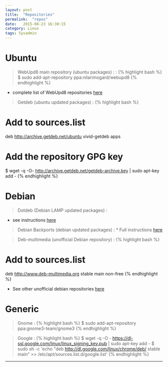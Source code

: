 ```yaml
---
layout: post
title:  "Repositories"
permalink:  "repos"
date:   2015-08-23 16:30:15
category: Linux
tags: Sysadmin
---
```

# Ubuntu

> WebUpd8 main repository (ubuntu packages)
: 
: {% highlight bash %}
$ sudo add-apt-repository ppa:nilarimogard/webupd8
{% endhighlight %}
* complete list of WebUpd8 repositories [here](http://www.webupd8.org/p/ubuntu-ppas-by-webupd8.html)

> Getdeb (ubuntu updated packages)
: {% highlight bash %}
# Add to sources.list
deb http://archive.getdeb.net/ubuntu vivid-getdeb apps
# Add the repository GPG key
$ wget -q -O- http://archive.getdeb.net/getdeb-archive.key | sudo apt-key add -
{% endhighlight %}


# Debian

> Dotdeb (Debian LAMP updated packages)
: 
* see instructions [here](https://www.dotdeb.org/instructions/)

> Debian Backports (debian updated packages)
: * Full instructions [here](http://backports.debian.org/)

> Deb-multimedia (unofficial Debian repository)
: {% highlight bash %}
# Add to sources.list
deb http://www.deb-multimedia.org stable main non-free
{% endhighlight %}
* See other unofficial debian repositories [here](https://wiki.debian.org/UnofficialRepositories)

# Generic

> Gnome
: {% highlight bash %}
$ sudo add-apt-repository ppa:gnome3-team/gnome3
{% endhighlight %}

> Google
: {% highlight bash %}
$ wget -q -O - https://dl-ssl.google.com/linux/linux_signing_key.pub | sudo apt-key add -
$ sudo sh -c 'echo "deb http://dl.google.com/linux/chrome/deb/ stable main" >> /etc/apt/sources.list.d/google.list'
{% endhighlight %}

---

